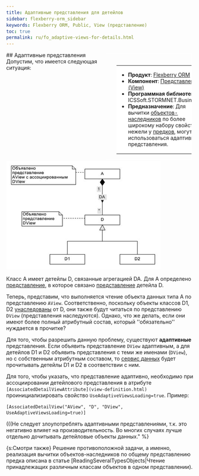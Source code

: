 ```yaml
---
title: Адаптивные представления для детейлов
sidebar: flexberry-orm_sidebar
keywords: Flexberry ORM, Public, View (представление)
toc: true
permalink: ru/fo_adaptive-views-for-details.html
---
```


<div style="margin:5px; padding-left:28px; float:right; width:40%; outline:1px solid white;">
<br>
<table border="0" width="100%" bgcolor="#6495ED">
<tbody><tr><td bgcolor="#FFFFFF">

* **Продукт**: [Flexberry ORM](flexberry-o-r-m.html)
* **Компонент**: [Представления (View)](view-definition.html)
* **Программная библиотека**: ICSSoft.STORMNET.Business.dll
* **Предназначение**: Для вычитки [объектов-наследников](inheritance.html) по более широкому набору свойств, нежели у [предков](inheritance.html), могут использоваться адаптивные представления.

</td>
</tr></tbody></table></a>
</div>
## Адаптивные представления
Допустим, что имеется следующая ситуация:

![](/images/pages/products/flexberry-orm/AdaptiveViewsForDetails.jpg)

Класс A имеет детейлы D, связанные агрегацией DA. Для A определено [представление](view-definition.html), в которое связано [представление](view-definition.html) детейла D.

Теперь, представим, что выполняется чтение объекта данных типа A по представлению `AView`.  Соответственно, поскольку объекты классов D1, D2 [унаследованы](inheritance.html) от D, они также будут читаться по представлению `DView` (представления наследуются). Однако, что же делать, если они имеют более полный атрибутный состав, который ''обязательно'' нуждается в прочитке?

Для того, чтобы разрешить данную проблему, существуют **адаптивные** представления. Если объявить представление `DView` адаптивным, а для детейлов D1 и D2 объявить представления с теми же именами (`DView`), но с собственным атрибутным составом, то [сервис данных](data-service.html) будет прочитывать детейлы D1 и D2 в соответствии с ним.

Для того, чтобы указать, что представление адаптивно, необходимо при ассоциировании детейлового представления в атрибуте `[AssociatedDetailViewAttribute](view-definition.html)` проинициализировать свойство `UseAdaptiveViewsLoading=true`.
Пример:

```
[AssociatedDetailView("AView", "D", "DView", UseAdaptiveViewsLoading=true)]
```

(((<msg type=important>Не следует злоупотреблять адаптивными представлениями, т.к. это негативно влияет на производительность. Во многих случаях лучше отдельно дочитывать детейловые объекты данных." %}

{s:Смотри также} Решение противоположной задачи, а именно, реализация вычитки объектов-наследников по общему представлению предка описана в статье [ReadingSeveralTypesObjects|Чтение принадлежащих различным классам объектов в одном представлении).